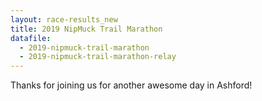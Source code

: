 ```yaml
---
layout: race-results_new
title: 2019 NipMuck Trail Marathon
datafile: 
  - 2019-nipmuck-trail-marathon
  - 2019-nipmuck-trail-marathon-relay
---
```


Thanks for joining us for another awesome day in Ashford!
